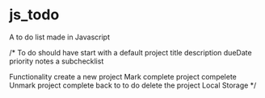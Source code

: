 # js_todo
A to do list made in Javascript


/* 
To do should have
  start with a default project
  title
  description
  dueDate
  priority
  notes
  a subchecklist

Functionality
  create a new project
  Mark complete project compelete
  Unmark project complete back to to do
  delete the project
  Local Storage 
*/
